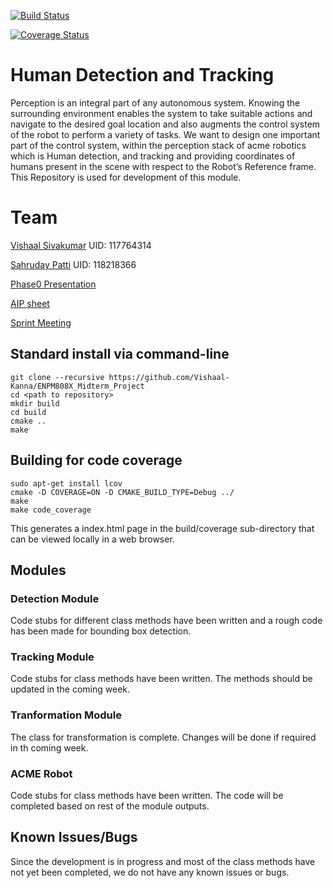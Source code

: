 [![Build Status](https://github.com/Vishaal-Kanna/ENPM808X_Midterm_Project/actions/workflows/build_and_coveralls.yml/badge.svg)](https://github.com/Vishaal-Kanna/ENPM808X_Midterm_Project/actions/workflows/build_and_coveralls.yml)

[![Coverage Status](https://coveralls.io/repos/github/Vishaal-Kanna/ENPM808X_Midterm_Project/badge.svg?branch=master)](https://coveralls.io/github/Vishaal-Kanna/ENPM808X_Midterm_Project?branch=master)

# Human Detection and Tracking

Perception is an integral part of any autonomous system. Knowing the surrounding environment enables the system to take suitable actions and navigate to the desired goal location and also augments the control system of the robot to perform a variety of tasks. We want to design one important part of the control system, within the perception stack of acme robotics which is Human detection, and tracking and providing coordinates of humans present in the scene with respect to the Robot’s Reference frame. This Repository is used for development of this module.

# Team
[Vishaal Sivakumar](vishaal@umd.edu) UID: 117764314

[Sahruday Patti](sahruday@umd.edu) UID: 118218366

[Phase0 Presentation](https://drive.google.com/file/d/1ub64094s9hPrDXhbEKSXYC8esveSZAHf/view?usp=sharing) 

[AIP sheet](https://docs.google.com/spreadsheets/d/1pYYn6fuLaZafYxjfUbE6aWcIrWNkj-Lk/edit?usp=sharing&ouid=117244734534887324936&rtpof=true&sd=true)

[Sprint Meeting](https://docs.google.com/document/d/1XypCPp2geL_ffwExqyoCF2SI7ATvjYEgtfYST-q0xqE/edit?usp=sharing)

## Standard install via command-line
```
git clone --recursive https://github.com/Vishaal-Kanna/ENPM808X_Midterm_Project
cd <path to repository>
mkdir build
cd build
cmake ..
make
```

## Building for code coverage
```
sudo apt-get install lcov
cmake -D COVERAGE=ON -D CMAKE_BUILD_TYPE=Debug ../
make
make code_coverage
```
This generates a index.html page in the build/coverage sub-directory that can be viewed locally in a web browser.

## Modules

### Detection Module
Code stubs for different class methods have been written and a rough code has been made for bounding box detection.

### Tracking Module
Code stubs for class methods have been written. The methods should be updated in the coming week.

### Tranformation Module
The class for transformation is complete. Changes will be done if required in th coming week.

### ACME Robot
Code stubs for class methods have been written. The code will be completed based on rest of the module outputs.

## Known Issues/Bugs
Since the development is in progress and most of the class methods have not yet been completed, we do not have any known issues or bugs.


